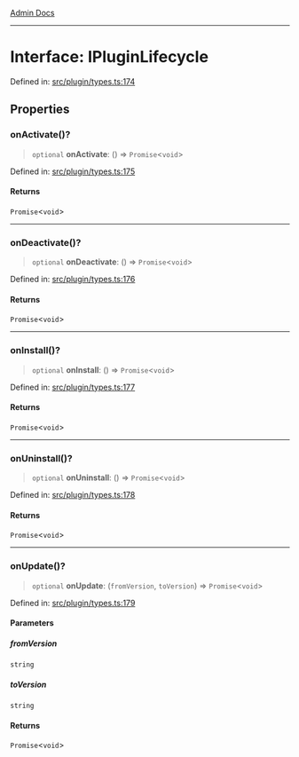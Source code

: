 [Admin Docs](/)

***

# Interface: IPluginLifecycle

Defined in: [src/plugin/types.ts:174](https://github.com/PalisadoesFoundation/talawa-admin/blob/main/src/plugin/types.ts#L174)

## Properties

### onActivate()?

> `optional` **onActivate**: () => `Promise`\<`void`\>

Defined in: [src/plugin/types.ts:175](https://github.com/PalisadoesFoundation/talawa-admin/blob/main/src/plugin/types.ts#L175)

#### Returns

`Promise`\<`void`\>

***

### onDeactivate()?

> `optional` **onDeactivate**: () => `Promise`\<`void`\>

Defined in: [src/plugin/types.ts:176](https://github.com/PalisadoesFoundation/talawa-admin/blob/main/src/plugin/types.ts#L176)

#### Returns

`Promise`\<`void`\>

***

### onInstall()?

> `optional` **onInstall**: () => `Promise`\<`void`\>

Defined in: [src/plugin/types.ts:177](https://github.com/PalisadoesFoundation/talawa-admin/blob/main/src/plugin/types.ts#L177)

#### Returns

`Promise`\<`void`\>

***

### onUninstall()?

> `optional` **onUninstall**: () => `Promise`\<`void`\>

Defined in: [src/plugin/types.ts:178](https://github.com/PalisadoesFoundation/talawa-admin/blob/main/src/plugin/types.ts#L178)

#### Returns

`Promise`\<`void`\>

***

### onUpdate()?

> `optional` **onUpdate**: (`fromVersion`, `toVersion`) => `Promise`\<`void`\>

Defined in: [src/plugin/types.ts:179](https://github.com/PalisadoesFoundation/talawa-admin/blob/main/src/plugin/types.ts#L179)

#### Parameters

##### fromVersion

`string`

##### toVersion

`string`

#### Returns

`Promise`\<`void`\>
